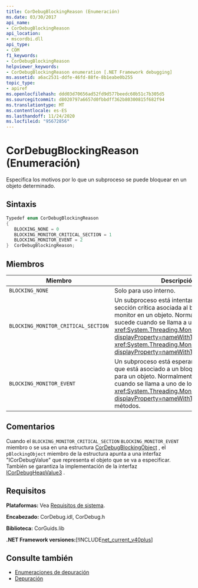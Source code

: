 ```yaml
---
title: CorDebugBlockingReason (Enumeración)
ms.date: 03/30/2017
api_name:
- CorDebugBlockingReason
api_location:
- mscordbi.dll
api_type:
- COM
f1_keywords:
- CorDebugBlockingReason
helpviewer_keywords:
- CorDebugBlockingReason enumeration [.NET Framework debugging]
ms.assetid: a6ac2531-ddfe-46fd-88fe-8b1eabe0b255
topic_type:
- apiref
ms.openlocfilehash: ddd03d70656ad52fd9d577beedc60b51c7b305d5
ms.sourcegitcommit: d8020797a6657d0fbbdff362b80300815f682f94
ms.translationtype: MT
ms.contentlocale: es-ES
ms.lasthandoff: 11/24/2020
ms.locfileid: "95672856"
---
```

# <a name="cordebugblockingreason-enumeration"></a>CorDebugBlockingReason (Enumeración)

Especifica los motivos por lo que un subproceso se puede bloquear en un objeto determinado.  
  
## <a name="syntax"></a>Sintaxis  
  
```cpp  
Typedef enum CorDebugBlockingReason  
{  
   BLOCKING_NONE = 0  
   BLOCKING_MONITOR_CRITICAL_SECTION = 1  
   BLOCKING_MONITOR_EVENT = 2  
}  CorDebugBlockingReason;  
```  
  
## <a name="members"></a>Miembros  
  
|Miembro|Descripción|  
|------------|-----------------|  
|`BLOCKING_NONE`|Solo para uso interno.|  
|`BLOCKING_MONITOR_CRITICAL_SECTION`|Un subproceso está intentando adquirir la sección crítica asociada al bloqueo de monitor en un objeto. Normalmente, esto sucede cuando se llama a uno de <xref:System.Threading.Monitor.Enter%2A?displayProperty=nameWithType> los <xref:System.Threading.Monitor.TryEnter%2A?displayProperty=nameWithType> métodos o.|  
|`BLOCKING_MONITOR_EVENT`|Un subproceso está esperando en el evento que está asociado a un bloqueo de monitor para un objeto. Normalmente, esto sucede cuando se llama a uno de los <xref:System.Threading.Monitor?displayProperty=nameWithType> `Wait` métodos.|  
  
## <a name="remarks"></a>Comentarios  

 Cuando el `BLOCKING_MONITOR_CRITICAL_SECTION` `BLOCKING_MONITOR_EVENT` miembro o se usa en una estructura [CorDebugBlockingObject](cordebugblockingobject-structure.md) , el `pBlockingObject` miembro de la estructura apunta a una interfaz "ICorDebugValue" que representa el objeto que se va a especificar. También se garantiza la implementación de la interfaz [ICorDebugHeapValue3](icordebugheapvalue3-interface.md) .  
  
## <a name="requirements"></a>Requisitos  

 **Plataformas:** Vea [Requisitos de sistema](../../get-started/system-requirements.md).  
  
 **Encabezado:** CorDebug.idl, CorDebug.h  
  
 **Biblioteca:** CorGuids.lib  
  
 **.NET Framework versiones:**[!INCLUDE[net_current_v40plus](../../../../includes/net-current-v40plus-md.md)]  
  
## <a name="see-also"></a>Consulte también

- [Enumeraciones de depuración](debugging-enumerations.md)
- [Depuración](index.md)
